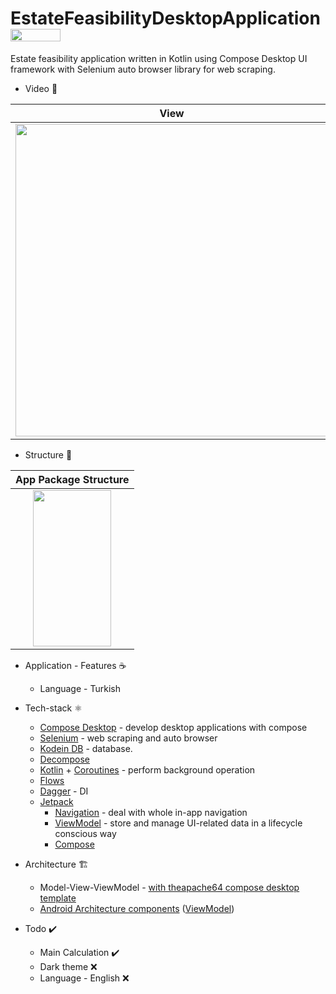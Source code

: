 # EstateFeasibilityDesktopApplication <img src="https://img.shields.io/badge/Windows-0078D6?style=for-the-badge&logo=windows&logoColor=white" width="80" height="20">

Estate feasibility application written in Kotlin using Compose Desktop UI framework with Selenium auto browser library for web scraping.
 
* Video 🧪

|View|
|----------------------|
|<img src="https://user-images.githubusercontent.com/50905347/160829892-02a3127f-a3e5-41ff-bbe4-f88b4de633da.gif" width="500" height="500">|

* Structure 🌲

|App Package Structure|
|:-------------------:|
|<img src="https://user-images.githubusercontent.com/50905347/160125292-79d1c5e5-96ec-4d6b-b3cd-312a4ccad946.png" width="125" height="250">|

* Application - Features ☕
   * Language - Turkish

* Tech-stack ⚛️
    * [Compose Desktop](https://www.jetbrains.com/lp/compose-desktop/) - develop desktop applications with compose
    * [Selenium](https://www.selenium.dev) - web scraping and auto browser
    * [Kodein DB](https://docs.kodein.org/kodein-db/0.8/index.html) - database.
    * [Decompose](https://arkivanov.github.io/Decompose/)
    * [Kotlin](https://kotlinlang.org/) + [Coroutines](https://kotlinlang.org/docs/reference/coroutines-overview.html) - perform background operation
    * [Flows](https://developer.android.com/kotlin/flow)
    * [Dagger](https://github.com/google/dagger) - DI
    * [Jetpack](https://developer.android.com/jetpack)
        * [Navigation](https://developer.android.com/topic/libraries/architecture/navigation/) - deal with whole in-app navigation      
        * [ViewModel](https://developer.android.com/topic/libraries/architecture/viewmodel) - store and manage UI-related data in a lifecycle conscious way
        * [Compose](https://developer.android.com/jetpack/compose)
* Architecture 🏗️
    * Model-View-ViewModel - [with theapache64 compose desktop template](https://github.com/theapache64/compose-desktop-template)
    * [Android Architecture components](https://developer.android.com/topic/libraries/architecture) ([ViewModel](https://developer.android.com/topic/libraries/architecture/viewmodel))
 
 * Todo ✔️
   * Main Calculation ✔️
   * Dark theme ❌
   * Language - English ❌
